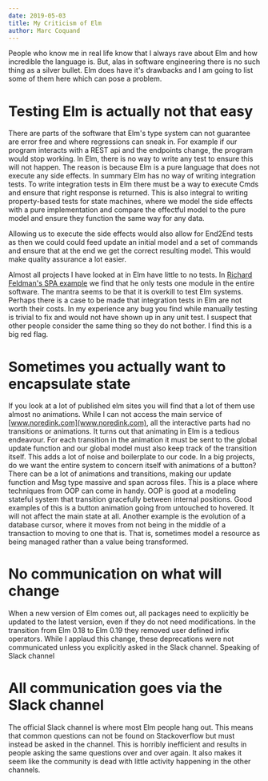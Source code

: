 ```yaml
---
date: 2019-05-03
title: My Criticism of Elm
author: Marc Coquand
---
```


People who know me in real life know that I always rave about Elm and how
incredible the language is. But, alas in software engineering there is no such
thing as a silver bullet. Elm does have it's drawbacks and I am going to list
some of them here which can pose a problem.

# Testing Elm is actually not that easy

There are parts of the software that Elm's type system can not guarantee are
error free and where regressions can sneak in. For example if our program
interacts with a REST api and the endpoints change, the program would stop
working. In Elm, there is no way to write any test to ensure this will not
happen. The reason is because Elm is a pure language that does not execute any
side effects. In summary Elm has no way of writing integration tests. To write
integration tests in Elm there must be a way to execute Cmds and ensure that
right response is returned. This is also integral to writing property-based
tests for state machines, where we model the side effects with a pure
implementation and compare the effectful model to the pure model and ensure they
function the same way for any data.

Allowing us to execute the side effects would also allow for End2End tests as
then we could could feed update an initial model and a set of commands and
ensure that at the end we get the correct resulting model. This would make
quality assurance a lot easier.

Almost all projects I have looked at in Elm have little to no tests. In [Richard
Feldman's SPA example](https://github.com/rtfeldman/elm-spa-example) we find
that he only tests one module in the entire software. The mantra seems to be
that it is overkill to test Elm systems. Perhaps there is a case to be made that
integration tests in Elm are not worth their costs. In my experience any
bug you find while manually testing is trivial to fix and would not have shown
up in any unit test. I suspect that other people consider the same thing so they
do not bother. I find this is a big red flag.

# Sometimes you actually want to encapsulate state

If you look at a lot of published elm sites you will find that a lot of them use
almost no animations. While I can not access the main service of
[www.noredink.com](www.noredink.com), all the interactive parts had no
transitions or animations. It turns out that animating in Elm is a tedious
endeavour. For each transition in the animation it must be sent to the global
update function and our global model must also keep track of the transition
itself. This adds a lot of noise and boilerplate to our code. In a big projects,
do we want the entire system to concern itself with animations of a button?
There can be a lot of animations and transitions, making our update function and
Msg type massive and span across files. This is a place where techniques from
OOP can come in handy. OOP is good at a modeling stateful system that transition
gracefully between internal positions. Good examples of this is a button
animation going from untouched to hovered. It will not affect the main state at
all. Another example is the evolution of a database cursor, where it moves from
not being in the middle of a transaction to moving to one that is. That is,
sometimes model a resource as being managed rather than a value being
transformed.

# No communication on what will change

When a new version of Elm comes out, all packages need to explicitly be updated
to the latest version, even if they do not need modifications. In the transition
from Elm 0.18 to Elm 0.19 they removed user defined infix operators. While I
applaud this change, these deprecations were not communicated unless you
explicitly asked in the Slack channel. Speaking of Slack channel

# All communication goes via the Slack channel

The official Slack channel is where most Elm people hang out. This means that
common questions can not be found on Stackoverflow but
must instead be asked in the channel. This is horribly inefficient and results
in people asking the same questions over and over again. It also makes it seem
like the community is dead with little activity happening in the other channels.
